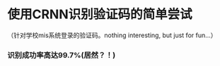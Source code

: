 # 使用CRNN识别验证码的简单尝试
（针对学校mis系统登录的验证码。nothing interesting, but just for fun...）
### 识别成功率高达99.7%(居然？！)